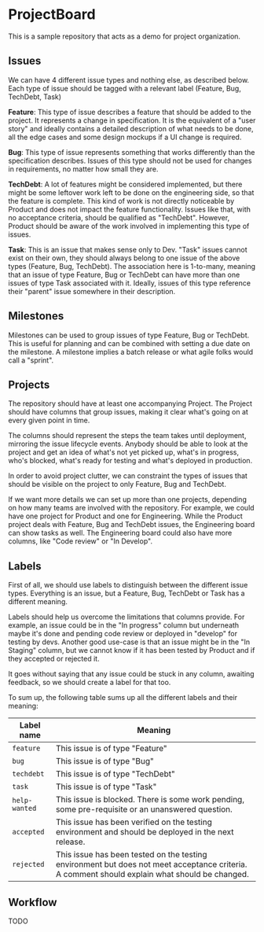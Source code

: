 # ProjectBoard

This is a sample repository that acts as a demo for project organization.

## Issues

We can have 4 different issue types and nothing else, as described below. Each type of issue should be tagged with a relevant label (Feature, Bug, TechDebt, Task)

__Feature__: This type of issue describes a feature that should be added to the project. It represents a change in specification. It is the equivalent of a "user story" and ideally contains a detailed description of what needs to be done, all the edge cases and some design mockups if a UI change is required.

__Bug__: This type of issue represents something that works differently than the specification describes. Issues of this type should not be used for changes in requirements, no matter how small they are. 

__TechDebt__: A lot of features might be considered implemented, but there might be some leftover work left to be done on the engineering side, so that the feature is complete. This kind of work is not directly noticeable by Product and does not impact the feature functionality. Issues like that, with no acceptance criteria, should be qualified as "TechDebt". However, Product should be aware of the work involved in implementing this type of issues.

__Task__: This is an issue that makes sense only to Dev. "Task" issues cannot exist on their own, they should always belong to one issue of the above types (Feature, Bug, TechDebt). The association here is 1-to-many, meaning that an issue of type Feature, Bug or TechDebt can have more than one issues of type Task associated with it. Ideally, issues of this type reference their "parent" issue somewhere in their description.

## Milestones

Milestones can be used to group issues of type Feature, Bug or TechDebt. This is useful for planning and can be combined with setting a due date on the milestone. A milestone implies a batch release or what agile folks would call a "sprint".

## Projects

The repository should have at least one accompanying Project. The Project should have columns that group issues, making it clear what's going on at every given point in time. 

The columns should represent the steps the team takes until deployment, mirroring the issue lifecycle events. Anybody should be able to look at the project and get an idea of what's not yet picked up, what's in progress, who's blocked, what's ready for testing and what's deployed in production. 

In order to avoid project clutter, we can constraint the types of issues that should be visible on the project to only Feature, Bug and TechDebt.

If we want more details we can set up more than one projects, depending on how many teams are involved with the repository. For example, we could have one project for Product and one for Engineering. While the Product project deals with Feature, Bug and TechDebt issues, the Engineering board can show tasks as well. The Engineering board could also have more columns, like "Code review" or "In Develop".

## Labels

First of all, we should use labels to distinguish between the different issue types. Everything is an issue, but a Feature, Bug, TechDebt or Task has a different meaning.

Labels should help us overcome the limitations that columns provide. For example, an issue could be in the "In progress" column but underneath maybe it's done and pending code review or deployed in "develop" for testing by devs. Another good use-case is that an issue might be in the "In Staging" column, but we cannot know if it has been tested by Product and if they accepted or rejected it. 

It goes without saying that any issue could be stuck in any column, awaiting feedback, so we should create a label for that too.

To sum up, the following table sums up all the different labels and their meaning:

Label name | Meaning
-----------|---------
`feature` | This issue is of type "Feature"
`bug` | This issue is of type "Bug"
`techdebt` | This issue is of type "TechDebt"
`task` | This issue is of type "Task"
`help-wanted` | This issue is blocked. There is some work pending, some pre-requisite or an unanswered question.
`accepted` | This issue has been verified on the testing environment and should be deployed in the next release.
`rejected` | This issue has been tested on the testing environment but does not meet acceptance criteria. A comment should explain what should be changed.

## Workflow

TODO
